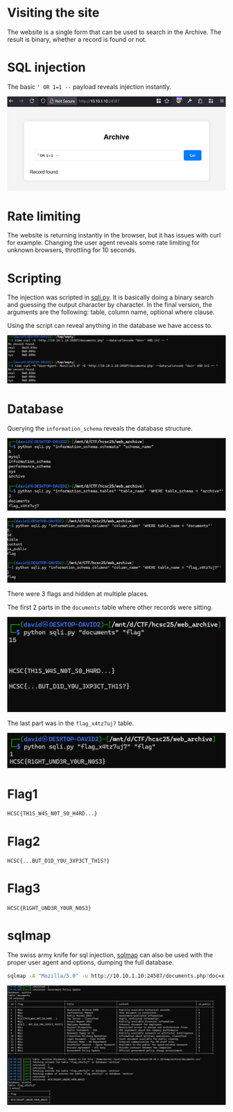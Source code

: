 # Visiting the site

The website is a single form that can be used to search in the Archive. The result is binary, whether a record is found or not.

# SQL injection

The basic `' OR 1=1 --` payload reveals injection instantly.

![](screenshots/1.png)

# Rate limiting

The website is returning instantly in the browser, but it has issues with curl for example. Changing the user agent reveals some rate limiting for unknown browsers, throttling for 10 seconds.

# Scripting

The injection was scripted in [sqli.py](workdir/sqli.py). It is basically doing a binary search and guessing the output character by character. In the final version, the arguments are the following: table, column name, optional where clause.

Using the script can reveal anything in the database we have access to.

![](screenshots/2.png)

# Database

Querying the `information_schema` reveals the database structure.

![](screenshots/3.png)

![](screenshots/4.png)

There were 3 flags and hidden at multiple places.

The first 2 parts in the `documents` table where other records were sitting.

![](screenshots/5.png)

The last part was in the `flag_x4tz7uj7` table.

![](screenshots/6.png)

# Flag1

`HCSC{TH1S_W4S_N0T_S0_H4RD...}`

# Flag2

`HCSC{...BUT_D1D_Y0U_3XP3CT_TH1S?}`

# Flag3

`HCSC{R1GHT_UND3R_Y0UR_N0S3}`

# sqlmap

The swiss army knife for sql injection, [sqlmap](https://sqlmap.org/) can also be used with the proper user agent and options, dumping the full database.

```bash
sqlmap -A "Mozilla/5.0" -u http://10.10.1.10:24587/documents.php?doc=x -p doc --drop-set-cookie --level 5 --risk 3 --dbms=mysql --dump
```

![](screenshots/7.png)

